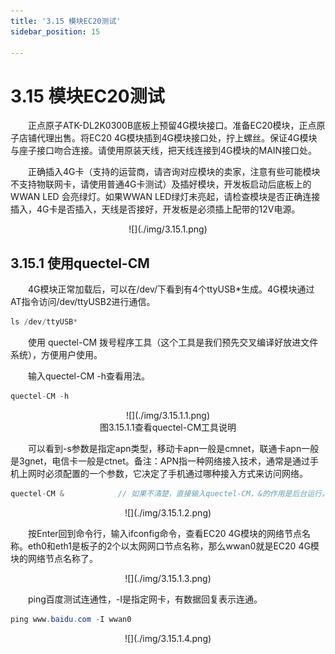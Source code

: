 ```yaml
---
title: '3.15 模块EC20测试'
sidebar_position: 15

---
```


# 3.15 模块EC20测试

&emsp;&emsp;正点原子ATK-DL2K0300B底板上预留4G模块接口。准备EC20模块，正点原子店铺代理出售。将EC20 4G模块插到4G模块接口处，拧上螺丝。保证4G模块与座子接口吻合连接。请使用原装天线，把天线连接到4G模块的MAIN接口处。

&emsp;&emsp;正确插入4G卡（支持的运营商，请咨询对应模块的卖家，注意有些可能模块不支持物联网卡，请使用普通4G卡测试）及插好模块，开发板启动后底板上的WWAN LED 会亮绿灯。如果WWAN LED绿灯未亮起，请检查模块是否正确连接插入，4G卡是否插入，天线是否接好，开发板是必须插上配带的12V电源。


<center>
![](./img/3.15.1.png)
</center>

## 3.15.1 使用quectel-CM

&emsp;&emsp;4G模块正常加载后，可以在/dev/下看到有4个ttyUSB*生成。4G模块通过AT指令访问/dev/ttyUSB2进行通信。

```c#
ls /dev/ttyUSB*
```

&emsp;&emsp;使用 quectel-CM 拨号程序工具（这个工具是我们预先交叉编译好放进文件系统），方便用户使用。

&emsp;&emsp;输入quectel-CM -h查看用法。

```c#
quectel-CM -h
```

<center>
![](./img/3.15.1.1.png)<br />
图3.15.1.1查看quectel-CM工具说明
</center>

&emsp;&emsp;可以看到-s参数是指定apn类型，移动卡apn一般是cmnet，联通卡apn一般是3gnet，电信卡一般是ctnet。备注：APN指一种网络接入技术，通常是通过手机上网时必须配置的一个参数，它决定了手机通过哪种接入方式来访问网络。

```c#
quectel-CM &			// 如果不清楚，直接输入quectel-CM，&的作用是后台运行。
```

<center>
![](./img/3.15.1.2.png)
</center>

&emsp;&emsp;按Enter回到命令行，输入ifconfig命令，查看EC20 4G模块的网络节点名称。eth0和eth1是板子的2个以太网网口节点名称，那么wwan0就是EC20 4G模块的网络节点名称了。

<center>
![](./img/3.15.1.3.png)
</center>

&emsp;&emsp;ping百度测试连通性，-I是指定网卡，有数据回复表示连通。

```c#
ping www.baidu.com -I wwan0
```

<center>
![](./img/3.15.1.4.png)
</center>








